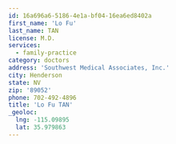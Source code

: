 ```yaml
---
id: 16a696a6-5186-4e1a-bf04-16ea6ed8402a
first_name: 'Lo Fu'
last_name: TAN
license: M.D.
services:
  - family-practice
category: doctors
address: 'Southwest Medical Associates, Inc.'
city: Henderson
state: NV
zip: '89052'
phone: 702-492-4896
title: 'Lo Fu TAN'
_geoloc:
  lng: -115.09895
  lat: 35.979863
---
```

